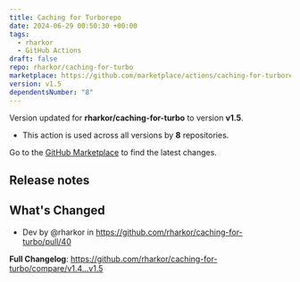 ```yaml
---
title: Caching for Turborepo
date: 2024-06-29 00:50:30 +00:00
tags:
  - rharkor
  - GitHub Actions
draft: false
repo: rharkor/caching-for-turbo
marketplace: https://github.com/marketplace/actions/caching-for-turborepo
version: v1.5
dependentsNumber: "8"
---
```



Version updated for **rharkor/caching-for-turbo** to version **v1.5**.
- This action is used across all versions by **8** repositories.

Go to the [GitHub Marketplace](https://github.com/marketplace/actions/caching-for-turborepo) to find the latest changes.

## Release notes

## What's Changed
* Dev by @rharkor in https://github.com/rharkor/caching-for-turbo/pull/40


**Full Changelog**: https://github.com/rharkor/caching-for-turbo/compare/v1.4...v1.5
